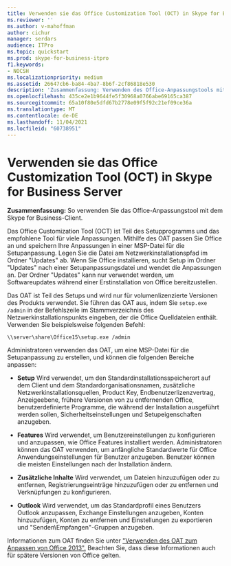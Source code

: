 ```yaml
---
title: Verwenden sie das Office Customization Tool (OCT) in Skype for Business Server
ms.reviewer: ''
ms.author: v-mahoffman
author: cichur
manager: serdars
audience: ITPro
ms.topic: quickstart
ms.prod: skype-for-business-itpro
f1.keywords:
- NOCSH
ms.localizationpriority: medium
ms.assetid: 26647cb6-ba84-4ba7-8b6f-2cf86818e530
description: 'Zusammenfassung: Verwenden des Office-Anpassungstools mit dem Skype for Business-Client.'
ms.openlocfilehash: 435ce2e1b9644fe5f30968a0766abe69165ca387
ms.sourcegitcommit: 65a10f80e5dfd67b2778e09f5f92c21ef09ce36a
ms.translationtype: MT
ms.contentlocale: de-DE
ms.lasthandoff: 11/04/2021
ms.locfileid: "60738951"
---
```

# <a name="use-the-office-customization-tool-oct-in-skype-for-business-server"></a>Verwenden sie das Office Customization Tool (OCT) in Skype for Business Server
 
**Zusammenfassung:** So verwenden Sie das Office-Anpassungstool mit dem Skype for Business-Client.
  
Das Office Customization Tool (OCT) ist Teil des Setupprogramms und das empfohlene Tool für viele Anpassungen. Mithilfe des OAT passen Sie Office an und speichern Ihre Anpassungen in einer MSP-Datei für die Setupanpassung. Legen Sie die Datei am Netzwerkinstallationspfad im Ordner "Updates" ab. Wenn Sie Office installieren, sucht Setup im Ordner "Updates" nach einer Setupanpassungsdatei und wendet die Anpassungen an. Der Ordner "Updates" kann nur verwendet werden, um Softwareupdates während einer Erstinstallation von Office bereitzustellen.
  
Das OAT ist Teil des Setups und wird nur für volumenlizenzierte Versionen des Produkts verwendet. Sie führen das OAT aus, indem Sie `setup.exe /admin` in der Befehlszeile im Stammverzeichnis des Netzwerkinstallationspunkts eingeben, der die Office Quelldateien enthält. Verwenden Sie beispielsweise folgenden Befehl:
  
 ```console
\\server\share\Office15\setup.exe /admin
```
  
Administratoren verwenden das OAT, um eine MSP-Datei für die Setupanpassung zu erstellen, und können die folgenden Bereiche anpassen:
  
- **Setup** Wird verwendet, um den Standardinstallationsspeicherort auf dem Client und dem Standardorganisationsnamen, zusätzliche Netzwerkinstallationsquellen, Product Key, Endbenutzerlizenzvertrag, Anzeigeebene, frühere Versionen von zu entfernenden Office, benutzerdefinierte Programme, die während der Installation ausgeführt werden sollen, Sicherheitseinstellungen und Setupeigenschaften anzugeben.
    
- **Features** Wird verwendet, um Benutzereinstellungen zu konfigurieren und anzupassen, wie Office Features installiert werden. Administratoren können das OAT verwenden, um anfängliche Standardwerte für Office Anwendungseinstellungen für Benutzer anzugeben. Benutzer können die meisten Einstellungen nach der Installation ändern.
    
- **Zusätzliche Inhalte** Wird verwendet, um Dateien hinzuzufügen oder zu entfernen, Registrierungseinträge hinzuzufügen oder zu entfernen und Verknüpfungen zu konfigurieren.
    
- **Outlook** Wird verwendet, um das Standardprofil eines Benutzers Outlook anzupassen, Exchange Einstellungen anzugeben, Konten hinzuzufügen, Konten zu entfernen und Einstellungen zu exportieren und "Senden\Empfangen"-Gruppen anzugeben.
    
Informationen zum OAT finden Sie unter ["Verwenden des OAT zum Anpassen von Office 2013".](/previous-versions/office/office-2013-resource-kit/cc179132(v=office.15)) Beachten Sie, dass diese Informationen auch für spätere Versionen von Office gelten.
